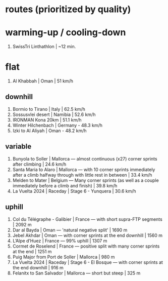 # routes (prioritized by quality)
# warming-up / cooling-down
1. SwissTri Linthathlon | ~12 min.

# flat
1. Al Khabbah | Oman | 51 km/h

## downhill
1. Bormio to Tirano | Italy | 62.5 km/h
2. Sossusvlei desert | Namibia | 52.6 km/h
3. IRONMAN Kona 20km | 51.1 km/h
4. Winter Hilchenbach | Germany - 48.3 km/h
5. Izki to Al Aliyah | Oman - 48.2 km/h

## variable
1. Bunyola to Soller | Mallorca ― almost continuous (x27) corner sprints after climbing | 24.6 km/h
2. Santa Maria to Alaro | Mallorca ― with 10 corner sprints immediately after a climb halfway through with little rest in between | 33.4 km/h
3. Melden to Mater | Belgium ― Many corner sprints (as well as a couple immediately before a climb and finish) | 39.8 km/h
4. La Vuelta 2024 | Raceday | Stage 6 - Yunquera | 30.6 km/h

## uphill
1. Col du Télégraphe - Galibier | France ― with short supra-FTP segments | 2092 m
2. Dar al Bayda | Oman ― 'natural negative split' | 1690 m
3. Jebel Akhdar | Oman ― with corner sprints at the end downhill | 1560 m
4. L’Alpe d’Huez | France ― 99% uphill | 1307 m
5. Cormet de Roselend | France ― positive split with many corner sprints at the end | 1251 m
6. Puig Major from Port de Soller | Mallorca | 980 m
7. La Vuelta 2024 | Raceday | Stage 6 - El Bosque ― with corner sprints at the end downhill | 916 m
8. Felanitx to San Salvador | Mallorca ― short but steep | 325 m